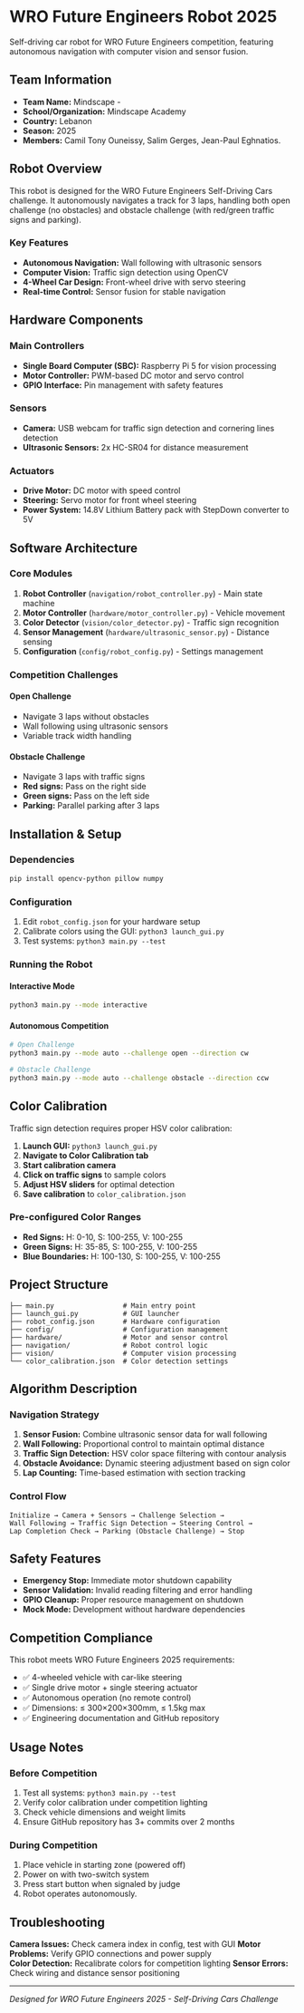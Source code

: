 # WRO Future Engineers Robot 2025

Self-driving car robot for WRO Future Engineers competition, featuring autonomous navigation with computer vision and sensor fusion.

## Team Information
- **Team Name:** Mindscape - 
- **School/Organization:** Mindscape Academy
- **Country:** Lebanon
- **Season:** 2025
- **Members:** Camil Tony Ouneissy, Salim Gerges, Jean-Paul Eghnatios.

## Robot Overview

This robot is designed for the WRO Future Engineers Self-Driving Cars challenge. It autonomously navigates a track for 3 laps, handling both open challenge (no obstacles) and obstacle challenge (with red/green traffic signs and parking).

### Key Features
- **Autonomous Navigation:** Wall following with ultrasonic sensors
- **Computer Vision:** Traffic sign detection using OpenCV
- **4-Wheel Car Design:** Front-wheel drive with servo steering
- **Real-time Control:** Sensor fusion for stable navigation

## Hardware Components

### Main Controllers
- **Single Board Computer (SBC):** Raspberry Pi 5 for vision processing
- **Motor Controller:** PWM-based DC motor and servo control
- **GPIO Interface:** Pin management with safety features

### Sensors
- **Camera:** USB webcam for traffic sign detection and cornering lines detection
- **Ultrasonic Sensors:** 2x HC-SR04 for distance measurement

### Actuators
- **Drive Motor:** DC motor with speed control
- **Steering:** Servo motor for front wheel steering
- **Power System:** 14.8V Lithium Battery pack with StepDown converter to 5V

## Software Architecture

### Core Modules
1. **Robot Controller** (`navigation/robot_controller.py`) - Main state machine
2. **Motor Controller** (`hardware/motor_controller.py`) - Vehicle movement
3. **Color Detector** (`vision/color_detector.py`) - Traffic sign recognition
4. **Sensor Management** (`hardware/ultrasonic_sensor.py`) - Distance sensing
5. **Configuration** (`config/robot_config.py`) - Settings management

### Competition Challenges

#### Open Challenge
- Navigate 3 laps without obstacles
- Wall following using ultrasonic sensors
- Variable track width handling

#### Obstacle Challenge  
- Navigate 3 laps with traffic signs
- **Red signs:** Pass on the right side
- **Green signs:** Pass on the left side
- **Parking:** Parallel parking after 3 laps

## Installation & Setup

### Dependencies
```bash
pip install opencv-python pillow numpy
```

### Configuration
1. Edit `robot_config.json` for your hardware setup
2. Calibrate colors using the GUI: `python3 launch_gui.py`
3. Test systems: `python3 main.py --test`

### Running the Robot

#### Interactive Mode
```bash
python3 main.py --mode interactive
```

#### Autonomous Competition
```bash
# Open Challenge
python3 main.py --mode auto --challenge open --direction cw

# Obstacle Challenge  
python3 main.py --mode auto --challenge obstacle --direction ccw
```

## Color Calibration

Traffic sign detection requires proper HSV color calibration:

1. **Launch GUI:** `python3 launch_gui.py`
2. **Navigate to Color Calibration tab**
3. **Start calibration camera**
4. **Click on traffic signs** to sample colors
5. **Adjust HSV sliders** for optimal detection
6. **Save calibration** to `color_calibration.json`

### Pre-configured Color Ranges
- **Red Signs:** H: 0-10, S: 100-255, V: 100-255
- **Green Signs:** H: 35-85, S: 100-255, V: 100-255
- **Blue Boundaries:** H: 100-130, S: 100-255, V: 100-255

## Project Structure

```
├── main.py                 # Main entry point
├── launch_gui.py           # GUI launcher
├── robot_config.json       # Hardware configuration
├── config/                 # Configuration management
├── hardware/               # Motor and sensor control
├── navigation/             # Robot control logic
├── vision/                 # Computer vision processing
└── color_calibration.json  # Color detection settings
```

## Algorithm Description

### Navigation Strategy
1. **Sensor Fusion:** Combine ultrasonic sensor data for wall following
2. **Wall Following:** Proportional control to maintain optimal distance
3. **Traffic Sign Detection:** HSV color space filtering with contour analysis
4. **Obstacle Avoidance:** Dynamic steering adjustment based on sign color
5. **Lap Counting:** Time-based estimation with section tracking

### Control Flow
```
Initialize → Camera + Sensors → Challenge Selection →
Wall Following → Traffic Sign Detection → Steering Control →
Lap Completion Check → Parking (Obstacle Challenge) → Stop
```

## Safety Features

- **Emergency Stop:** Immediate motor shutdown capability
- **Sensor Validation:** Invalid reading filtering and error handling  
- **GPIO Cleanup:** Proper resource management on shutdown
- **Mock Mode:** Development without hardware dependencies

## Competition Compliance

This robot meets WRO Future Engineers 2025 requirements:
- ✅ 4-wheeled vehicle with car-like steering
- ✅ Single drive motor + single steering actuator
- ✅ Autonomous operation (no remote control)
- ✅ Dimensions: ≤ 300×200×300mm, ≤ 1.5kg max
- ✅ Engineering documentation and GitHub repository

## Usage Notes

### Before Competition
1. Test all systems: `python3 main.py --test`
2. Verify color calibration under competition lighting
3. Check vehicle dimensions and weight limits
4. Ensure GitHub repository has 3+ commits over 2 months

### During Competition
1. Place vehicle in starting zone (powered off)
2. Power on with two-switch system
3. Press start button when signaled by judge
4. Robot operates autonomously.

## Troubleshooting

**Camera Issues:** Check camera index in config, test with GUI
**Motor Problems:** Verify GPIO connections and power supply  
**Color Detection:** Recalibrate colors for competition lighting
**Sensor Errors:** Check wiring and distance sensor positioning

---

*Designed for WRO Future Engineers 2025 - Self-Driving Cars Challenge*
